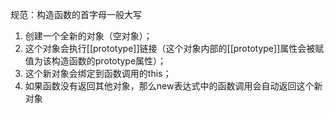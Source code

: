 规范：构造函数的首字母一般大写

1. 创建一个全新的对象（空对象）；
2. 这个对象会执行[[prototype]]链接（这个对象内部的[[prototype]]属性会被赋值为该构造函数的prototype属性）；
3. 这个新对象会绑定到函数调用的this；
4. 如果函数没有返回其他对象，那么new表达式中的函数调用会自动返回这个新对象
